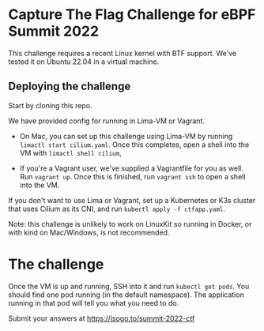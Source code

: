 # Capture The Flag Challenge for eBPF Summit 2022

This challenge requires a recent Linux kernel with BTF support. We've tested it on Ubuntu 22.04 in a virtual machine. 

## Deploying the challenge 

Start by cloning this repo. 

We have provided config for running in Lima-VM or Vagrant. 

* On Mac, you can set up this challenge using Lima-VM by running `limactl start cilium.yaml`. Once this completes, open a shell into the VM with `limactl shell cilium`,

* If you're a Vagrant user, we've supplied a Vagrantfile for you as well. Run `vagrant up`. Once this is finished, run `vagrant ssh` to open a shell into the VM. 

If you don't want to use Lima or Vagrant, set up a Kubernetes or K3s cluster that uses Cilium as its CNI, and run `kubectl apply -f ctfapp.yaml`. 

Note: this challenge is unlikely to work on LinuxKit so running in Docker, or with kind on Mac/Windows, is not recommended. 

# The challenge

Once the VM is up and running, SSH into it and run `kubectl get pods`. You should find one pod running (in the default namespace).
The application running in that pod will tell you what you need to do.

Submit your answers at https://isogo.to/summit-2022-ctf
